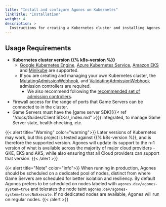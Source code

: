 ```yaml
---
title: "Install and configure Agones on Kubernetes"
linkTitle: "Installation"
weight: 4
description: >
  Instructions for creating a Kubernetes cluster and installing Agones.
---
```


## Usage Requirements

- **Kubernetes cluster version {{% k8s-version %}}**
    - [Google Kubernetes Engine](https://cloud.google.com/kubernetes-engine/),
      [Azure Kubernetes Service](https://azure.microsoft.com/en-us/services/kubernetes-service/),
      [Amazon EKS](https://aws.amazon.com/eks/) and [Minikube](https://github.com/kubernetes/minikube) are supported.
    - If you are creating and managing your own Kubernetes cluster, the
    [MutatingAdmissionWebhook](https://kubernetes.io/docs/admin/admission-controllers/#mutatingadmissionwebhook-beta-in-19), and
    [ValidatingAdmissionWebhook](https://kubernetes.io/docs/admin/admission-controllers/#validatingadmissionwebhook-alpha-in-18-beta-in-19)
    admission controllers are required.
       - We also recommend following the
    [recommended set of admission controllers](https://kubernetes.io/docs/admin/admission-controllers/#is-there-a-recommended-set-of-admission-controllers-to-use).
- Firewall access for the range of ports that Game Servers can be connected to in the cluster.
- Game Servers must have the [game server SDK]({{< ref "/docs/Guides/Client SDKs/_index.md"  >}}) integrated, to manage Game Server state, health checking, etc.

{{< alert title="Warning" color="warning">}}
Later versions of Kubernetes may work, but this project is tested against {{% k8s-version %}}, and is therefore the supported version.
Agones will update its support to the n-1 version of what is available across the majority of major cloud providers - GKE, EKS and
AKS, while also ensuring that all Cloud providers can support that version.
{{< /alert >}}

{{< alert title="Note" color="info">}}
When running in production, Agones should be scheduled on a dedicated pool of nodes, distinct from where Game Servers
are scheduled for better isolation and resiliency. By default Agones prefers to be scheduled on nodes labeled with
`agones.dev/agones-system=true` and tolerates the node taint `agones.dev/agones-system=true:NoExecute`.
If no dedicated nodes are available, Agones will run on regular nodes.
{{< /alert >}}
